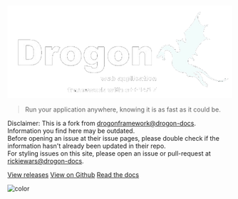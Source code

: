 <!-- _coverpage.md -->
<style>
.cover-main span {
    color: white !important;
    font-weight:700;
    /* font-size: 35px; */
}
.cover-main p {
    color: white;
}
.cover-main p a {
    color: white !important;
}
.cover-main p a:hover {
  opacity: .8;
}
</style>

![logo](images/drogon-concise-white.png)

> Run your application anywhere, knowing it is as fast as it could be. 

Disclaimer: This is a fork from [drogonframework@drogon-docs](https://github.com/drogonframework/drogon-docs). <br/>
Information you find here may be outdated. <br/>
Before opening an issue at their issue pages, please double check if the information hasn't already been updated in their repo. <br/>
For styling issues on this site, please open an issue or pull-request at [rickiewars@drogon-docs](https://github.com/rickiewars/drogon-docs). <br/>

[View releases](https://github.com/drogonframework/drogon/releases)
[View on Github](https://github.com/drogonframework/drogon)
[Read the docs](#document)

<!-- background color -->
![color](#1373b3)